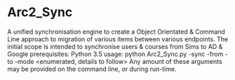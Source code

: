 # Arc2_Sync
A unified synchronisation engine to create a Object Orientated & Command Line approach to migration of various items between various endpoints.
The initial scope is intended to synchronise users & courses from Sims to AD & Google
prerequisites: Python 3.5
usage: python Arc2_Sync.py -sync <items> -from <sources> -to <destinations> -mode <enumerated, details to follow> <various endpoint specific settings>
Any amount of these arguments may be provided on the command line, or during run-time.